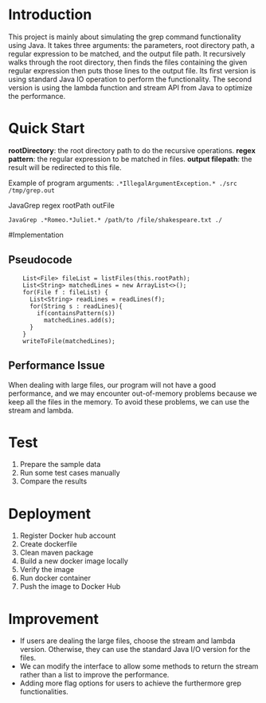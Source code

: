 # Introduction
This project is mainly about simulating the grep command functionality using Java. It takes three arguments: the parameters, root directory path, a regular expression to be matched, and the output file path. It recursively walks through the root directory, then finds the files containing the given regular expression then puts those lines to the output file. Its first version is using standard Java IO operation to perform the functionality. The second version is using the lambda function and stream API from Java to optimize the performance.

# Quick Start
**rootDirectory**: the root directory path to do the recursive operations.
**regex pattern**: the regular expression to be matched in files.
**output filepath**: the result will be redirected to this file.

Example of program arguments: `.*IllegalArgumentException.* ./src /tmp/grep.out`

JavaGrep regex rootPath outFile
```
JavaGrep .*Romeo.*Juliet.* /path/to /file/shakespeare.txt ./
```

#Implementation
## Pseudocode
```
    List<File> fileList = listFiles(this.rootPath);
    List<String> matchedLines = new ArrayList<>();
    for(File f : fileList) {
      List<String> readLines = readLines(f);
      for(String s : readLines){
        if(containsPattern(s))
          matchedLines.add(s);
      }
    }
    writeToFile(matchedLines);
```

## Performance Issue
When dealing with large files, our program will not have a good performance, and we may encounter out-of-memory problems because we keep all the files in the memory.
To avoid these problems, we can use the stream and lambda.

# Test
1. Prepare the sample data
2. Run some test cases manually
3. Compare the results

# Deployment
1. Register Docker hub account
2. Create dockerfile
3. Clean maven package
4. Build a new docker image locally
5. Verify the image
6. Run docker container
7. Push the image to Docker Hub

# Improvement
* If users are dealing the large files, choose the stream and lambda version. Otherwise, they can use the standard Java I/O version for the files.
* We can modify the interface to allow some methods to return the stream rather than a list to improve the performance.
* Adding more flag options for users to achieve the furthermore grep functionalities.